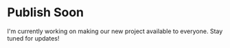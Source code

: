 
# Publish Soon

I'm currently working on making our new project available to everyone. Stay tuned for updates!

